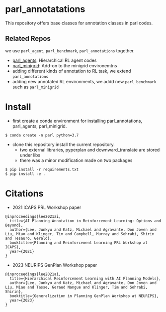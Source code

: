 # parl_annotatations
This repository offers base classes for annotation classes in parl codes.

## Related Repos
we use `parl_agent`, `parl_benchmark`, `parl_annotations` together.
* [parl_agents](https://github.com/IBM/parl_agents): Hierarchical RL agent codes 
* [parl_minigrid](https://github.com/IBM/parl_minigrid): Add-on to the minigrid environemtns
* adding different kinds of annotation to RL task, we extend `parl_annotations`
* adding new annotated RL environments, we addd new `parl_benchmark` such as `parl_minigrid`
  
# Install
* first create a conda environment for installing parl_annotations, parl_agents, parl_minigrid.
```
$ conda create -n parl python=3.7
```

* clone this repository install the current repository. 
  * two external libraries, pyperplan and downward_translate are stored under libs
  * there was a minor modification made on two packages
```
$ pip install -r requirements.txt
$ pip install -e .
```

# Citations
* 2021 ICAPS PRL Workshop paper
```
@inproceedings{lee2021ai,
  title={AI Planning Annotation in Reinforcement Learning: Options and Beyond},
  author={Lee, Junkyu and Katz, Michael and Agravante, Don Joven and Liu, Miao and Klinger, Tim and Campbell, Murray and Sohrabi, Shirin and Tesauro, Gerald},
  booktitle={Planning and Reinforcement Learning PRL Workshop at ICAPS},
  year={2021}
}
```

* 2023 NEURIPS GenPlan Workshop paper
```
@inproceedings{lee2021ai,
  title={Hierarchical Reinforcement Learning with AI Planning Models},
  author={Lee, Junkyu and Katz, Michael and Agravante, Don Joven and Liu, Miao and Tasse, Geraud Nangue and Klinger, Tim and Sohrabi, Shirin},
  booktitle={Generalization in Planning GenPlan Workshop at NEURIPS},
  year={2023}
}
```

